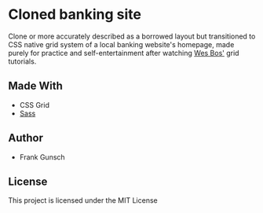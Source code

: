 # Cloned banking site
Clone or more accurately described as a borrowed layout but transitioned to CSS native grid system of a local banking website's homepage, made purely for practice and self-entertainment after watching [Wes Bos'](https://cssgrid.io) grid tutorials.

## Made With
* CSS Grid
* [Sass](http://sass-lang.com)

## Author
* Frank Gunsch

## License
This project is licensed under the MIT License
